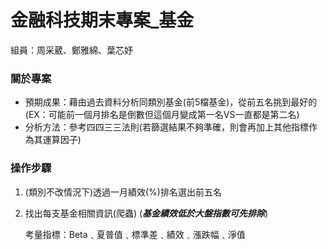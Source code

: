 # 金融科技期末專案_基金
組員：周采葳、鄭雅綿、葉芯妤

### 關於專案
*  預期成果：藉由過去資料分析同類別基金(前5檔基金)，從前五名挑到最好的  
    (EX：可能前一個月排名是倒數但這個月變成第一名VS一直都是第二名)
*  分析方法：參考四四三三法則(若篩選結果不夠準確，則會再加上其他指標作為其運算因子)

### 操作步驟
1. (類別不改情況下)透過一月績效(%)排名選出前五名
2. 找出每支基金相關資訊(爬蟲)
(***基金績效低於大盤指數可先排除***)

    考量指標：Beta﹑夏普值﹑標準差﹑績效﹑漲跌幅﹑淨值
   
